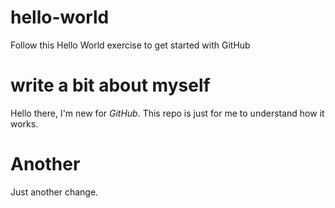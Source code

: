 # hello-world
Follow this Hello World exercise to get started with GitHub

# write a bit about myself
Hello there, I'm new for *GitHub*. This repo is just for me to understand how it works.

# Another
Just another change.
